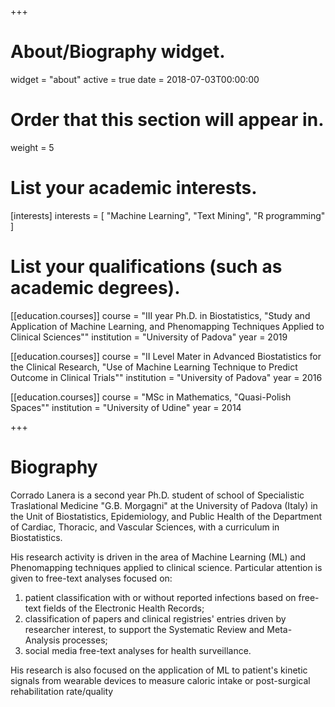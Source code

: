 +++
# About/Biography widget.
widget = "about"
active = true
date = 2018-07-03T00:00:00

# Order that this section will appear in.
weight = 5

# List your academic interests.
[interests]
  interests = [
    "Machine Learning",
    "Text Mining",
    "R programming"
  ]

# List your qualifications (such as academic degrees).
[[education.courses]]
  course = "III year Ph.D. in Biostatistics, \"Study and Application of Machine Learning, and Phenomapping Techniques Applied to Clinical Sciences\""
  institution = "University of Padova"
  year = 2019

[[education.courses]]
  course = "II Level Mater in Advanced Biostatistics for the Clinical Research, \"Use of Machine Learning Technique to Predict Outcome in Clinical Trials\""
  institution = "University of Padova"
  year = 2016

[[education.courses]]
  course = "MSc in Mathematics, \"Quasi-Polish Spaces\""
  institution = "University of Udine"
  year = 2014
 
+++

# Biography

Corrado Lanera is a second year Ph.D. student of school of Specialistic
Traslational Medicine "G.B. Morgagni" at the University of Padova (Italy)
in the Unit of Biostatistics, Epidemiology, and Public Health
of the Department of Cardiac, Thoracic, and Vascular Sciences,
with a curriculum in Biostatistics.

His research activity is driven in the area of Machine Learning (ML)
and Phenomapping techniques applied to clinical science. Particular attention
is given to free-text analyses focused on:
  
  1. patient classification with or without reported infections based on
     free-text fields of the Electronic Health Records;
  2. classification of papers and clinical registries' entries driven by
     researcher interest, to support the Systematic Review and Meta-Analysis
     processes;
  3. social media free-text analyses for health surveillance.
  
His research is also focused on the application of ML to patient's kinetic
signals from wearable devices to measure caloric intake or post-surgical
rehabilitation rate/quality
